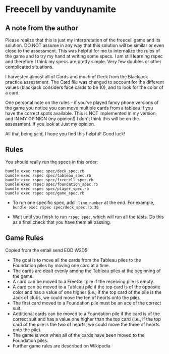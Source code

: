 # Freecell by vanduynamite

## A note from the author
Please realize that this is just my interpretation of the freecell game and its solution. DO NOT assume in any way that this solution will be similar or even close to the assessment. This was helpful for me to internalize the rules of the game and to try my hand at writing some specs. I am still learning rspec and therefore I think my specs are pretty simple. Very few doubles or other complicated situations.

I harvested almost all of Cards and much of Deck from the Blackjack practice assessment. The Card file was changed to account for the different values (blackjack considers face cards to be 10), and to look for the color of a card.

One personal note on the rules - if you've played fancy phone versions of the game you notice you can move multiple cards from a tableau if you have the correct spots available. This is NOT implemented in my version, and IN MY OPINION (my opinion!) I don't think this will be on the assessment. If you look at Just my opinion.

All that being said, I hope you find this helpful! Good luck!


## Rules

You should really run the specs in this order:

```
bundle exec rspec spec/deck_spec.rb
bundle exec rspec spec/tableau_spec.rb
bundle exec rspec spec/freecell_spec.rb
bundle exec rspec spec/foundation_spec.rb
bundle exec rspec spec/player_spec.rb
bundle exec rspec spec/game_spec.rb
```

* To run one specific spec, add `:line_number` at the end.  For example, `bundle exec rspec spec/deck_spec.rb:30`

* Wait until you finish to run `rspec spec`, which will run all the
  tests. Do this as a final check that you have them all passing.

## Game Rules

Copied from the email send EOD W2D5

* The goal is to move all the cards from the Tableau piles to the Foundation piles by moving one card at a time.
* The cards are dealt evenly among the Tableau piles at the beginning of the game.
* A card can be moved to a FreeCell pile if the receiving pile is empty.
* A card can be moved to a Tableau pile if the top card is of the opposite color and has a value of one higher (i.e., if the top card of the pile is the Jack of clubs, we could move the ten of hearts onto the pile).
* The first card moved to a Foundation pile must be an ace of the correct suit.
* Additional cards can be moved to a Foundation pile if the card is of the correct suit and has a value one higher than the top card (i.e., if the top card of the pile is the two of hearts, we could move the three of hearts onto the pile).
* The game is won when all of the cards have been moved to the Foundation piles.
* Further game rules are described on Wikipedia
